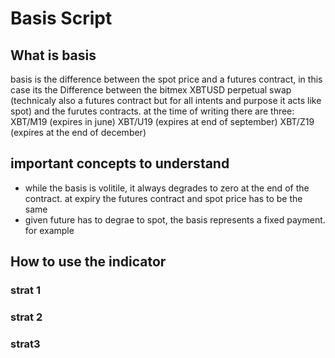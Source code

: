 # Basis Script

## What is basis
basis is the difference between the spot price and a futures contract, in this case its the Difference between the bitmex XBTUSD perpetual swap (technicaly also a futures contract but for all intents and purpose it acts like spot) 
and the furutes contracts. at the time of writing there are three: 
XBT/M19 (expires in june)
XBT/U19 (expires at end of september)
XBT/Z19 (expires at the end of december)

## important concepts to understand

* while the basis is volitile, it always degrades to zero at the end of the contract. at expiry the futures contract and spot price has to be the same
* given future has to degrae to spot, the basis represents a fixed payment. for example 

## How to use the indicator

### strat 1

### strat 2

### strat3